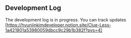 ## Development Log
The development log is in progress. You can track updates [https://hyunjinkimdeveloper.notion.site/Clue-Less-1a421801a53980059dbcc9c29b1b382f?pvs=4]